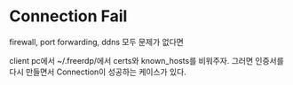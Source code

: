 # Connection Fail

firewall, port forwarding, ddns 모두 문제가 없다면

client pc에서 ~/.freerdp/에서 certs와 known_hosts를 비워주자. 그러면 인증서를 다시 만들면서 Connection이 성공하는 케이스가 있다.
